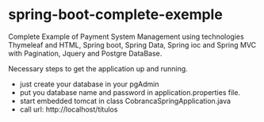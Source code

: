 # spring-boot-complete-exemple
Complete Example of Payment System Management using technologies Thymeleaf and HTML, Spring boot, Spring Data, Spring ioc
and Spring MVC with Pagination, Jquery and Postgre DataBase.

Necessary steps to get the application up and running.
- just create your database in your pgAdmin
- put you database name and password in application.properties file.
- start embedded tomcat in class CobrancaSpringApplication.java
- call url: http://localhost/titulos
